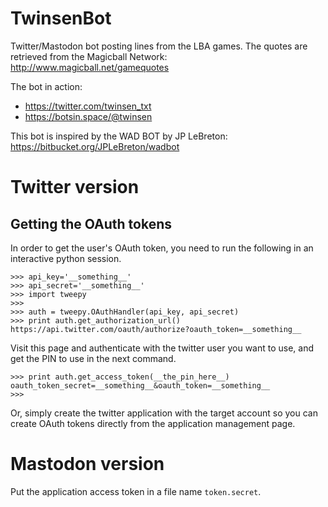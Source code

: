 # TwinsenBot

Twitter/Mastodon bot posting lines from the LBA games. The quotes are retrieved from the Magicball Network: http://www.magicball.net/gamequotes

The bot in action: 
- https://twitter.com/twinsen_txt
- https://botsin.space/@twinsen

This bot is inspired by the WAD BOT by JP LeBreton: https://bitbucket.org/JPLeBreton/wadbot

# Twitter version

## Getting the OAuth tokens

In order to get the user's OAuth token, you need to run the following in an interactive python session.

    >>> api_key='__something__'
    >>> api_secret='__something__'
    >>> import tweepy
    >>>
    >>> auth = tweepy.OAuthHandler(api_key, api_secret)
    >>> print auth.get_authorization_url()
    https://api.twitter.com/oauth/authorize?oauth_token=__something__

Visit this page and authenticate with the twitter user you want to use, and get the PIN to use in the next command.

    >>> print auth.get_access_token(__the_pin_here__)
    oauth_token_secret=__something__&oauth_token=__something__
    >>>

Or, simply create the twitter application with the target account so you can create OAuth tokens directly from the application management page.

# Mastodon version

Put the application access token in a file name `token.secret`.
